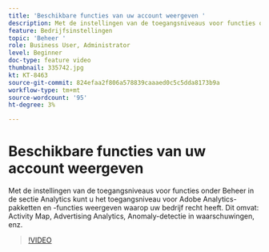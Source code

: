 ```yaml
---
title: 'Beschikbare functies van uw account weergeven '
description: Met de instellingen van de toegangsniveaus voor functies onder Beheer in de sectie Analytics kunt u het toegangsniveau voor Adobe Analytics-pakketten en -functies weergeven waarop uw bedrijf recht heeft. Dit omvat Activity Map, Advertising Analytics, Anomaly-detectie in waarschuwingen, enz.
feature: Bedrijfsinstellingen
topic: 'Beheer '
role: Business User, Administrator
level: Beginner
doc-type: feature video
thumbnail: 335742.jpg
kt: KT-8463
source-git-commit: 824efaa2f806a578839caaaed0c5c5dda8173b9a
workflow-type: tm+mt
source-wordcount: '95'
ht-degree: 3%

---
```



# Beschikbare functies van uw account weergeven

Met de instellingen van de toegangsniveaus voor functies onder Beheer in de sectie Analytics kunt u het toegangsniveau voor Adobe Analytics-pakketten en -functies weergeven waarop uw bedrijf recht heeft. Dit omvat: Activity Map, Advertising Analytics, Anomaly-detectie in waarschuwingen, enz.


>[!VIDEO](https://video.tv.adobe.com/v/335742/?quality=12&learn=on)